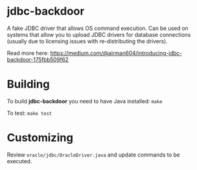 # jdbc-backdoor
A fake JDBC driver that allows OS command execution. Can be used on systems that allow you to upload JDBC drivers for database connections (usually due to licensing issues with re-distributing the drivers).

Read more here: https://medium.com/@airman604/introducing-jdbc-backdoor-175fbb509f62

# Building
To build **jdbc-backdoor** you need to have Java installed:
`make`

To test:
`make test`

# Customizing
Review `oracle/jdbc/OracleDriver.java` and update commands to be executed.
